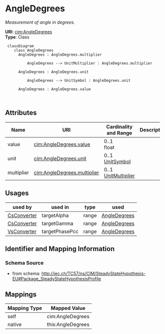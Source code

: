 # AngleDegrees


_Measurement of angle in degrees._





**URI**: [cim:AngleDegrees](http://iec.ch/TC57/CIM100#AngleDegrees)<br />
**Type**: Class




```mermaid
 classDiagram
    class AngleDegrees
      AngleDegrees : AngleDegrees.multiplier
        
          AngleDegrees --> UnitMultiplier : AngleDegrees.multiplier
        
      AngleDegrees : AngleDegrees.unit
        
          AngleDegrees --> UnitSymbol : AngleDegrees.unit
        
      AngleDegrees : AngleDegrees.value
        
      
```




<!-- no inheritance hierarchy -->


## Attributes


| Name | URI | Cardinality and Range | Description | Inheritance |
| ---  | --- | --- | --- | --- |
| value | [cim:AngleDegrees.value](http://iec.ch/TC57/CIM100#AngleDegrees.value) | 0..1 <br />  float  |  | direct |
| unit | [cim:AngleDegrees.unit](http://iec.ch/TC57/CIM100#AngleDegrees.unit) | 0..1 <br />  [UnitSymbol](UnitSymbol.md)  |  | direct |
| multiplier | [cim:AngleDegrees.multiplier](http://iec.ch/TC57/CIM100#AngleDegrees.multiplier) | 0..1 <br />  [UnitMultiplier](UnitMultiplier.md)  |  | direct |





## Usages

| used by | used in | type | used |
| ---  | --- | --- | --- |
| [CsConverter](CsConverter.md) | targetAlpha | range | [AngleDegrees](AngleDegrees.md) |
| [CsConverter](CsConverter.md) | targetGamma | range | [AngleDegrees](AngleDegrees.md) |
| [VsConverter](VsConverter.md) | targetPhasePcc | range | [AngleDegrees](AngleDegrees.md) |






## Identifier and Mapping Information







### Schema Source


* from schema: http://iec.ch/TC57/ns/CIM/SteadyStateHypothesis-EU#Package_SteadyStateHypothesisProfile





## Mappings

| Mapping Type | Mapped Value |
| ---  | ---  |
| self | cim:AngleDegrees |
| native | this:AngleDegrees |




